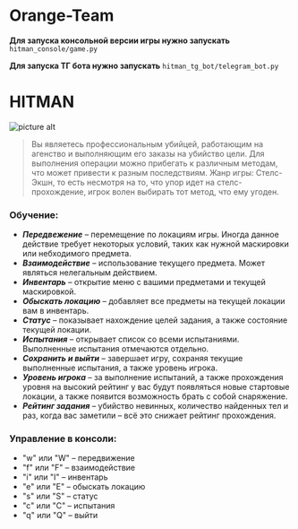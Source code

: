 # Orange-Team


**Для запуска консольной версии игры нужно запускать** `hitman_console/game.py`

**Для запуска ТГ бота нужно запускать** `hitman_tg_bot/telegram_bot.py`



# HITMAN
![picture alt](https://store-images.s-microsoft.com/image/apps.55656.14422839387749660.f579a302-4364-4564-b878-1f6099595192.a4d7a131-56e2-4eb9-bd74-8b52fa452001?q=90&w=480&h=270)


>Вы являетесь профессиональным убийцей, работающим на агенство и выполняющим его заказы на убийство цели. 
Для выполнения операции можно прибегать к различным методам, что может привести к разным последствиям. 
Жанр игры: Стелс-Экшн, то есть несмотря на то, что упор идет на стелс-прохождение, игрок волен выбирать тот метод, что ему угоден.



### Обучение:

* **_Передвежение_** – перемещение по локациям игры. Иногда данное действие требует некоторых условий, таких как нужной маскировки или небходимого предмета.
* **_Взаимодействие_** – использование текущего предмета. Может являться нелегальным действием.
* **_Инвентарь_** – открытие меню с вашими предметами и текущей маскировкой.
* **_Обыскать локацию_** – добавляет все предметы на текущей локации вам в инвентарь.
* **_Статус_** – показывает нахождение целей задания, а также состояние текущей локации.
* **_Испытания_** – открывает список со всеми испытаниями. Выполненные испытания отмечаются отдельно.
* **_Сохранить и выйти_** – завершает игру, сохраняя текущие выполненные испытания, а также уровень игрока.
* **_Уровень игрока_** – за выполнение испытаний, а также прохождения уровня на высокий рейтинг у вас будут появляться новые стартовые локации, а также появится возможность брать с собой снаряжение.
* **_Рейтинг задания_** – убийство невинных, количество найденных тел и раз, когда вас заметили – всё это снижает рейтинг прохождения.



### Управление в консоли: 

* "w" или "W" – передвижение
* "f" или "F" – взаимодействие
* "і" или "І" – инвентарь
* "е" или "Е" – обыскать локацию
* "s" или "S" – статус
* "c" или "C" – испытания
* "q" или "Q" – выйти